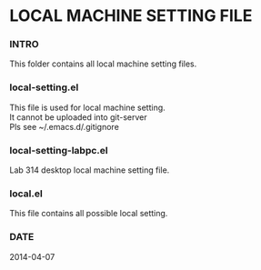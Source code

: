 LOCAL MACHINE SETTING FILE
==========

### INTRO
This folder contains all local machine setting files.

### local-setting.el
This file is used for local machine setting.  
It cannot be uploaded into git-server  
Pls see ~/.emacs.d/.gitignore

### local-setting-labpc.el
Lab 314 desktop local machine setting file.

### local.el
This file contains all possible local setting.

### DATE
2014-04-07
